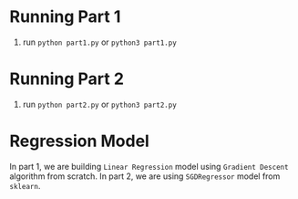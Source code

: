 # Running Part 1
1. run `python part1.py` or `python3 part1.py`

# Running Part 2
1. run `python part2.py` or `python3 part2.py`

# Regression Model

In part 1, we are building `Linear Regression` model using `Gradient Descent` algorithm from scratch.
In part 2, we are using `SGDRegressor` model from `sklearn`.